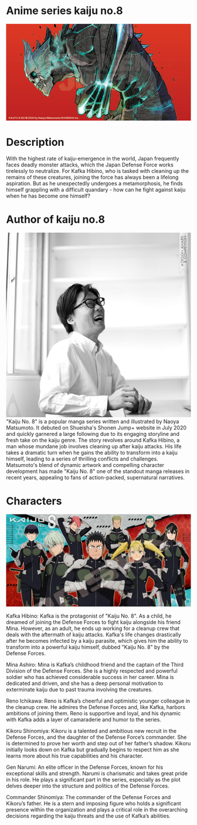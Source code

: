# Anime series kaiju no.8
![alt text!](kaiju.jpg)

# Description
With the highest rate of kaiju-emergence in the world, Japan frequently faces deadly monster attacks, which the Japan Defense Force works tirelessly to neutralize. For Kafka Hibino, who is tasked with cleaning up the remains of these creatures, joining the force has always been a lifelong aspiration. But as he unexpectedly undergoes a metamorphosis, he finds himself grappling with a difficult quandary - how can he fight against kaiju when he has become one himself?

# Author of kaiju no.8 
![alt text!](author.jpg)
"Kaiju No. 8" is a popular manga series written and illustrated by Naoya Matsumoto. It debuted on Shueisha's Shonen Jump+ website in July 2020 and quickly garnered a large following due to its engaging storyline and fresh take on the kaiju genre. The story revolves around Kafka Hibino, a man whose mundane job involves cleaning up after kaiju attacks. His life takes a dramatic turn when he gains the ability to transform into a kaiju himself, leading to a series of thrilling conflicts and challenges. Matsumoto's blend of dynamic artwork and compelling character development has made "Kaiju No. 8" one of the standout manga releases in recent years, appealing to fans of action-packed, supernatural narratives.
# Characters
![alt text!](characters.jpg)

Kafka Hibino:
Kafka is the protagonist of "Kaiju No. 8". As a child, he dreamed of joining the Defense Forces to fight kaiju alongside his friend Mina. However, as an adult, he ends up working for a cleanup crew that deals with the aftermath of kaiju attacks. Kafka's life changes drastically after he becomes infected by a kaiju parasite, which gives him the ability to transform into a powerful kaiju himself, dubbed "Kaiju No. 8" by the Defense Forces.

Mina Ashiro:
Mina is Kafka’s childhood friend and the captain of the Third Division of the Defense Forces. She is a highly respected and powerful soldier who has achieved considerable success in her career. Mina is dedicated and driven, and she has a deep personal motivation to exterminate kaiju due to past trauma involving the creatures.

Reno Ichikawa:
Reno is Kafka’s cheerful and optimistic younger colleague in the cleanup crew. He admires the Defense Forces and, like Kafka, harbors ambitions of joining them. Reno is supportive and loyal, and his dynamic with Kafka adds a layer of camaraderie and humor to the series.

Kikoru Shinomiya:
Kikoru is a talented and ambitious new recruit in the Defense Forces, and the daughter of the Defense Force’s commander. She is determined to prove her worth and step out of her father’s shadow. Kikoru initially looks down on Kafka but gradually begins to respect him as she learns more about his true capabilities and his character.

Gen Narumi:
An elite officer in the Defense Forces, known for his exceptional skills and strength. Narumi is charismatic and takes great pride in his role. He plays a significant part in the series, especially as the plot delves deeper into the structure and politics of the Defense Forces.

Commander Shinomiya:
The commander of the Defense Forces and Kikoru’s father. He is a stern and imposing figure who holds a significant presence within the organization and plays a critical role in the overarching decisions regarding the kaiju threats and the use of Kafka’s abilities.
